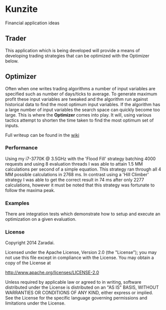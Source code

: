 # Kunzite

Financial application ideas

## Trader

This application which is being developed will provide a means of developing trading strategies that can be optimized
with the Optimizer below.

## Optimizer

Often when one writes trading algorithms a number of input variables are specified such as number of days/ticks to
average.  To generate maximum profit these input variables are tweaked and the algorithm run against historical
data to find the most optimum input variables.  If the algorithm has a large number of input variables the search
space can quickly become too large.  This is where the **Optimizer** comes into play.  It will, using various tactics
attempt to shorten the time taken to find the most optimum set of inputs.

Full writeup can be found in the [wiki](https://github.com/zaradai/kunzite/wiki/Optimizer)

### Performance

Using my i7-3770K @ 3.5GHz with the 'Flood Fill' strategy batching 4000 requests and using 8 evaluation threads
I was able to attain 1.5 MM calculations per second of a simple equation. This strategy ran through all 4 MM possible
calculations in 2768 ms.  In contrast using a 'Hill Climber' strategy I was able to get the correct result in 74 ms
after only 2277 calculations, however it must be noted that this strategy was fortunate to follow the maxima peak.

### Examples

There are integration tests which demonstrate how to setup and execute an optimization on a given evaluation.

### License

Copyright 2014 Zaradai.

Licensed under the Apache License, Version 2.0 (the "License");
you may not use this file except in compliance with the License.
You may obtain a copy of the License at

   http://www.apache.org/licenses/LICENSE-2.0

Unless required by applicable law or agreed to in writing, software
distributed under the License is distributed on an "AS IS" BASIS,
WITHOUT WARRANTIES OR CONDITIONS OF ANY KIND, either express or implied.
See the License for the specific language governing permissions and
limitations under the License.